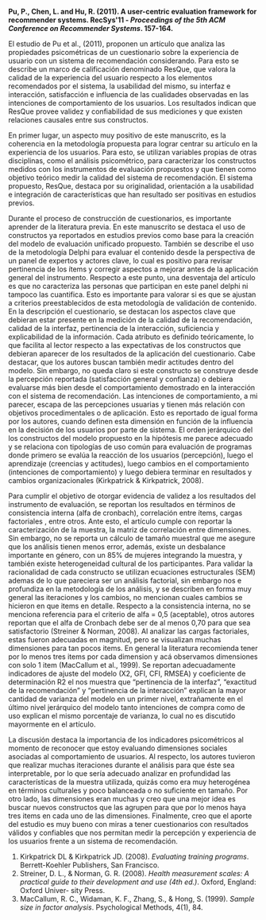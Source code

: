 

**Pu, P., Chen, L. and Hu, R. (2011). A user-centric evaluation framework for recommender systems. RecSys'11 - *Proceedings of the 5th ACM Conference on Recommender Systems*. 157-164.**

El estudio de Pu et al., (2011), proponen un artículo que analiza las propiedades psicométricas de un cuestionario sobre la experiencia de usuario con un sistema de recomendación considerando. Para esto se describe un marco de calificación denominado ResQue, que valora la calidad de la experiencia del usuario respecto a los elementos recomendados por el sistema, la usabilidad del mismo, su interfaz e interacción, satisfacción e influencia de las cualidades observadas en las intenciones de comportamiento de los usuarios. Los resultados indican que  ResQue provee validez y confiabilidad de sus mediciones y que existen relaciones causales entre sus constructos. 

En primer lugar, un aspecto muy positivo de este manuscrito, es la coherencia en la metodología propuesta para lograr centrar su artículo en la experiencia de los usuarios. Para esto, se utilizan variables propias de otras disciplinas, como el análisis psicométrico, para caracterizar los constructos medidos con los instrumentos de evaluación propuestos y que tienen como objetivo teórico medir la calidad del sistema de recomendación. El sistema propuesto, ResQue, destaca por su originalidad, orientación a la usabilidad e integración de características que han resultado ser positivas en estudios previos.

Durante el proceso de construcción de cuestionarios, es importante aprender de la literatura previa. En este manuscrito se destaca el uso de constructos ya reportados en estudios previos como base para la creación del modelo de evaluación unificado propuesto. También se describe el uso de la metodología Delphi para evaluar el contenido desde la perspectiva de un panel de expertos y actores clave, lo cual es positivo para revisar pertinencia de los ítems y corregir aspectos a mejorar antes de la aplicación general del instrumento. Respecto a este punto, una desventaja del artículo es que no caracteriza las personas que participan en este panel delphi ni tampoco las cuantifica. Esto es importante para valorar si es que se ajustan a criterios preestablecidos de esta metodología de validación de contenido. En la descripción el cuestionario, se destacan los aspectos clave que debieran estar presente en la medición de la calidad  de la recomendación, calidad de la interfaz, pertinencia de la interacción, suficiencia y explicabilidad de la información. Cada atributo es definido teóricamente, lo que facilita al lector respecto a las expectativas de los constructos que debieran aparecer de los resultados de la aplicación del cuestionario. Cabe destacar, que los autores buscan también medir actitudes dentro del modelo. Sin embargo, no queda claro si este constructo se construye desde la percepción reportada (satisfacción general y confianza) o debiera evaluarse más bien desde el comportamiento demostrado en la interacción con el sistema de recomendación. Las intenciones de comportamiento, a mi parecer, escapa de las percepciones usuarias y tienen más relación con objetivos procedimentales o de aplicación. Esto es reportado de igual forma por los autores, cuando definen esta dimensión en función de la influencia en la decisión de los usuarios por parte de sistema. El orden jerárquico del los constructos del modelo propuesto en la hipótesis me parece adecuado y se relaciona con tipologías de uso común para evaluación de programas donde primero se evalúa la reacción de los usuarios (percepción), luego el aprendizaje (creencias y actitudes), luego cambios en el comportamiento (intenciones de comportamiento) y luego debiera terminar en resultados y cambios organizacionales (Kirkpatrick & Kirkpatrick, 2008).

Para cumplir el objetivo de otorgar evidencia de validez a los resultados del instrumento de evaluación, se reportan los resultados en términos de consistencia interna (alfa de cronbach), correlación entre ítems, cargas factoriales , entre otros. Ante esto,  el artículo cumple con reportar la caracterización de la muestra, la matriz de correlación entre dimensiones.  Sin embargo, no se reporta un cálculo de tamaño muestral que me asegure que los análisis tienen menos error, además, existe un desbalance importante en género, con un 85% de mujeres integrando la muestra, y también existe heterogeneidad cultural de los participantes. Para validar la racionalidad de cada constructo se utilizan ecuaciones estructurales (SEM) ademas de lo que pareciera ser un análisis factorial, sin embargo nos e profundiza en la metodología de los análisis, y se describen en forma muy general las iteraciones y los cambios, no mencionan cuales cambios se hicieron en que items en detalle. Respecto a la consistencia interna, no se menciona referencia para el criterio de alfa = 0,5 (aceptable), otros autores reportan que el alfa de Cronbach debe ser de al menos 0,70 para que sea satisfactorio (Streiner & Norman, 2008). Al analizar las cargas factoriales, estas fueron adecuadas en magnitud, pero se visualizan muchas dimensiones para tan pocos items. En general la literatura recomienda tener por lo menos tres items por cada dimension y acá observamos dimensiones con solo 1 item (MacCallum et al., 1999). Se reportan adecuadamente indicadores de ajuste del modelo (X2, GFI, CFI, RMSEA) y coeficiente de determinación R2 el nos muestra que “pertinencia de la interfaz”, “exactitud de la recomendación” y “pertinencia de la interacción”  explican la mayor cantidad de varianza del modelo en un primer nivel, extrañamente en el último nivel jerárquico del modelo tanto intenciones de compra como de uso explican el mismo porcentaje de varianza, lo cual no es discutido mayormente en el artículo.

La discusión destaca la importancia de los indicadores psicométricos al momento de reconocer que estoy evaluando dimensiones sociales asociadas al comportamiento de usuarios. Al respecto, los autores tuvieron que realizar muchas iteraciones durante el análisis para que éste sea interpretable, por lo que sería adecuado analizar en profundidad las características de la muestra utilizada, quizás como era muy heterogénea en términos culturales y poco balanceada o no suficiente en tamaño. Por otro lado, las dimensiones eran muchas y creo que una mejor idea es buscar nuevos constructos que las agrupen para que por lo menos haya tres items en cada uno de las dimensiones. Finalmente, creo que el aporte del estudio es muy bueno con miras a tener cuestionarios con resultados válidos y confiables que nos permitan medir la percepción y experiencia de los usuarios frente a un sistema de recomendación.

1.	Kirkpatrick DL & Kirkpatrick JD. (2008). *Evaluating training programs*. Berrett-Koehler Publishers, San Francisco. 
2.	Streiner, D. L., & Norman, G. R. (2008). *Health measurement scales: A practical guide to their development and use (4th ed.)*. Oxford, England: Oxford Univer- sity Press. 
3.	MacCallum, R. C., Widaman, K. F., Zhang, S., & Hong, S. (1999). *Sample size in factor analysis*. Psychological Methods, 4(1), 84.

